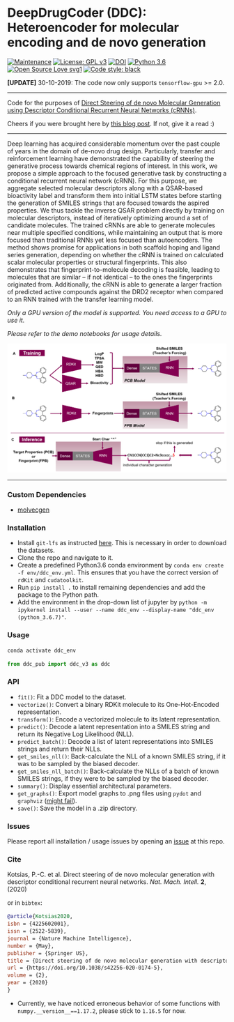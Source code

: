 # DeepDrugCoder (DDC): Heteroencoder for molecular encoding and de novo generation
[![Maintenance](https://img.shields.io/badge/Maintained%3F-yes-green.svg)](https://github.com/pcko1/Deep-Drug-Coder) [![License: GPL v3](https://img.shields.io/badge/License-MIT-blue.svg)](https://opensource.org/licenses/MIT) [![DOI](https://zenodo.org/badge/189198308.svg)](https://zenodo.org/badge/latestdoi/189198308)
[![Python 3.6](https://img.shields.io/badge/python-3.6-yellow.svg)](https://www.python.org/downloads/release/python-367/) [![Open Source Love svg1](https://badges.frapsoft.com/os/v1/open-source.svg?v=103)](https://github.com/ellerbrock/open-source-badges/) [![Code style: black](https://img.shields.io/badge/code%20style-black-000000.svg)](https://github.com/ambv/black)

**[UPDATE]** 30-10-2019: The code now only supports `tensorflow-gpu` >= 2.0.
___

Code for the purposes of [Direct Steering of de novo Molecular Generation using Descriptor Conditional Recurrent Neural Networks (cRNNs)](https://www.nature.com/articles/s42256-020-0174-5).

Cheers if you were brought here by [this blog post](https://www.wildcardconsulting.dk/master-your-molecule-generator-2-direct-steering-of-conditional-recurrent-neural-networks-crnns/). If not, give it a read :)
___

Deep learning has acquired considerable momentum over the past couple of years in the domain of de-novo drug design. Particularly, transfer and reinforcement learning have demonstrated the capability of steering the generative process towards chemical regions of interest. In this work, we propose a simple approach to the focused generative task by constructing a conditional recurrent neural network (cRNN). For this purpose, we aggregate selected molecular descriptors along with a QSAR-based bioactivity label and transform them into initial LSTM states before starting the generation of SMILES strings that are focused towards the aspired properties. We thus tackle the inverse QSAR problem directly by training on molecular descriptors, instead of iteratively optimizing around a set of candidate molecules. The trained cRNNs are able to generate molecules near multiple specified conditions, while maintaining an output that is more focused than traditional RNNs yet less focused than autoencoders. The method shows promise for applications in both scaffold hoping and ligand series generation, depending on whether the cRNN is trained on calculated scalar molecular properties or structural fingerprints. This also demonstrates that fingerprint-to-molecule decoding is feasible, leading to molecules that are similar – if not identical – to the ones the fingerprints originated from. Additionally, the cRNN is able to generate a larger fraction of predicted active compounds against the DRD2 receptor when compared to an RNN trained with the transfer learning model.

*Only a GPU version of the model is supported. You need access to a GPU to use it.*

*Please refer to the demo notebooks for usage details.*

![Figure from manuscript](figures/model.png)

___

### Custom Dependencies
- [molvecgen](https://github.com/EBjerrum/molvecgen)

### Installation
- Install `git-lfs` as instructed [here](https://github.com/git-lfs/git-lfs/wiki/Installation). This is necessary in order to download the datasets.
- Clone the repo and navigate to it.
- Create a predefined Python3.6 conda environment by `conda env create -f env/ddc_env.yml`. This ensures that you have the correct version of `rdKit` and `cudatoolkit`.
- Run `pip install .` to install remaining dependencies and add the package to the Python path.
- Add the environment in the drop-down list of jupyter by `python -m ipykernel install --user --name ddc_env --display-name "ddc_env (python_3.6.7)"`.

### Usage
``` bash
conda activate ddc_env
```

```python
from ddc_pub import ddc_v3 as ddc
```

### API
- `fit()`: Fit a DDC model to the dataset.
- `vectorize()`: Convert a binary RDKit molecule to its One-Hot-Encoded representation.
- `transform()`: Encode a vectorized molecule to its latent representation.
- `predict()`: Decode a latent representation into a SMILES string and return its Negative Log Likelihood (NLL).
- `predict_batch()`: Decode a list of latent representations into SMILES strings and return their NLLs.
- `get_smiles_nll()`: Back-calculate the NLL of a known SMILES string, if it was to be sampled by the biased decoder.
- `get_smiles_nll_batch()`: Back-calculate the NLLs of a batch of known SMILES strings, if they were to be sampled by the biased decoder.
- `summary()`: Display essential architectural parameters.
- `get_graphs()`: Export model graphs to .png files using `pydot` and `graphviz` ([might fail](https://github.com/AppliedDataSciencePartners/DeepReinforcementLearning/issues/3)).
- `save()`: Save the model in a .zip directory.

### Issues
Please report all installation / usage issues by opening an [issue](https://github.com/pcko1/Deep-Drug-Coder/issues) at this repo.

### Cite
Kotsias, P.-C. et al. Direct steering of de novo molecular generation with descriptor conditional recurrent neural networks. *Nat. Mach. Intell.* **2**, (2020)

or in `bibtex`:

```bibtex
@article{Kotsias2020,
isbn = {4225602001},
issn = {2522-5839},
journal = {Nature Machine Intelligence},
number = {May},
publisher = {Springer US},
title = {Direct steering of de novo molecular generation with descriptor conditional recurrent neural networks},
url = {https://doi.org/10.1038/s42256-020-0174-5},
volume = {2},
year = {2020}
}
```

- Currently, we have noticed erroneous behavior of some functions with `numpy.__version__==1.17.2`, please stick to `1.16.5` for now.
